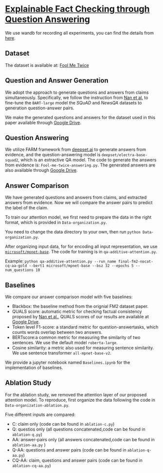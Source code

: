 # [Explainable Fact Checking through Question Answering](https://arxiv.org/abs/2110.05369)

We use wandb for recording all experiments, you can find the details from [here](https://wandb.ai/fakejing/icassp2022).
## Dataset
The dataset is available at: [Fool Me Twice](https://github.com/google-research/fool-me-twice)

## Question and Answer Generation
We adopt the approach to generate questions and answers from claims simultaneously. Specifically, we follow the instruction from [Nan et al.](https://github.com/amazon-research/fact-check-summarization) to fine-tune the `BART-large` model the *SQuAD* and *NewsQA* datasets to generation question-answer pairs. 

We make the generated questions and answers for the dataset used in this paper available through [Google Drive](https://drive.google.com/file/d/14SB_pyzwBAM7x4dIHYmFvV5ftUP4oKsQ/view?usp=sharing).

## Question Answering 
We utilize FARM framework from [deepset.ai](https://github.com/deepset-ai/FARM) to generate answers from evidence, and the question-answering model is `deepset/electra-base-squad2`, which is an extractive QA model. The code to generate the answers from evidence is: `Fool-me-twice-answering.py`. The generated answers are also available through [Google Drive](https://drive.google.com/file/d/14wSjRvnqlsq9PIFzoUK-kHJ3TnAKpg0-/view?usp=sharing).

## Answer Comparison
We have generated questions and answers from claims, and extracted answers from evidence. Now we will compare the answer pairs to predict the label of the claim. 

To train our attention model, we first need to prepare the data in the right format, which is provided in `Data-organization.py`.

You need to change the data directory to your own, then run `python Data-organization.py`.

After organizing input data, for for encoding all input representation, we use [`microsoft/mpnet-base`](microsoft/mpnet-base). The code for training is in `qa-additive-attention.py`.

Example: `python qa-additive-attention.py --run_name final-fm2-nocat-cq-aa-gold --bert1 microsoft/mpnet-base --bsz 32 --epochs 5 --num_questions 10`

## Baselines
We compare our answer comparison model with five baselines:
- Blackbox: the baseline method from the orignial FM2 dataset paper.
- QUALS score: automatic metric for checking factual consistency proposed by [Nan et al.](https://arxiv.org/abs/2105.04623), QUALS scores of our results are available at [Google Drive](https://drive.google.com/file/d/1GiCOJCnfcFHANMlHu5INkI-JoxGo7cBN/view?usp=sharing).
- Token level F1-score: a standard metric for question-answertasks, which counts words overlap between two answers.
- BERTscore:a common metric for measuring the similarity of two sentences. We use the default model `roberta-large`.
- Cosine similarity: a metric also used for measuring sentence similarity. We use sentence transformer `all-mpnet-base-v2`.

We provide a jupyter notebook named `Baselines.ipynb` for the implementation of baselines.

## Ablation Study
For the ablation study, we removed the attention layer of our proposed attention model. To reproduce, first organize the data following the code in `Data-organization-ablation.py`.

Five different inputs are compared:
- C: claim only (code can be found in `ablation-c.py`)
- Q: questios only (all questions concatenated,code can be found in `ablation-q.py`)
- AA: answer-pairs only (all answers concatenated,code can be found in `ablation-aa.py` )
- Q-AA: questions and answer pairs (code can be found in `ablation-q-aa.py`)
- CQ-AA: claim, questions and answer pairs (code can be found in `ablation-cq-aa.py`)

